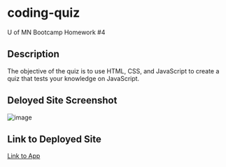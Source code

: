 # coding-quiz
U of MN Bootcamp Homework #4

## Description
The objective of the quiz is to use HTML, CSS, and JavaScript to create a quiz that tests your knowledge on JavaScript.


## Deloyed Site Screenshot

![image]()


## Link to Deployed Site

[Link to App](https://tcrear.github.io/coding-quiz/)



